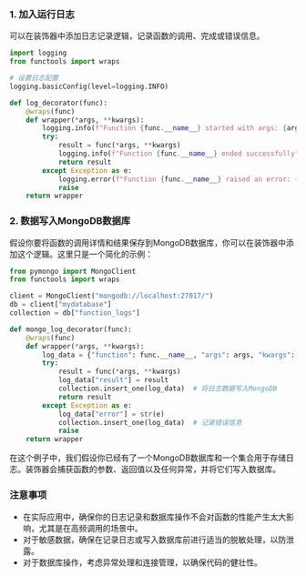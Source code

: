 ### 1. 加入运行日志

可以在装饰器中添加日志记录逻辑，记录函数的调用、完成或错误信息。

```python
import logging
from functools import wraps

# 设置日志配置
logging.basicConfig(level=logging.INFO)

def log_decorator(func):
    @wraps(func)
    def wrapper(*args, **kwargs):
        logging.info(f"Function {func.__name__} started with args: {args} and kwargs: {kwargs}")
        try:
            result = func(*args, **kwargs)
            logging.info(f"Function {func.__name__} ended successfully")
            return result
        except Exception as e:
            logging.error(f"Function {func.__name__} raised an error: {e}")
            raise
    return wrapper
```

### 2. 数据写入MongoDB数据库

假设你要将函数的调用详情和结果保存到MongoDB数据库，你可以在装饰器中添加这个逻辑。这里只是一个简化的示例：

```python
from pymongo import MongoClient
from functools import wraps

client = MongoClient("mongodb://localhost:27017/")
db = client["mydatabase"]
collection = db["function_logs"]

def mongo_log_decorator(func):
    @wraps(func)
    def wrapper(*args, **kwargs):
        log_data = {"function": func.__name__, "args": args, "kwargs": kwargs}
        try:
            result = func(*args, **kwargs)
            log_data["result"] = result
            collection.insert_one(log_data)  # 将日志数据写入MongoDB
            return result
        except Exception as e:
            log_data["error"] = str(e)
            collection.insert_one(log_data)  # 记录错误信息
            raise
    return wrapper
```

在这个例子中，我们假设你已经有了一个MongoDB数据库和一个集合用于存储日志。装饰器会捕获函数的参数、返回值以及任何异常，并将它们写入数据库。

### 注意事项

- 在实际应用中，确保你的日志记录和数据库操作不会对函数的性能产生太大影响，尤其是在高频调用的场景中。
- 对于敏感数据，确保在记录日志或写入数据库前进行适当的脱敏处理，以防泄露。
- 对于数据库操作，考虑异常处理和连接管理，以确保代码的健壮性。
